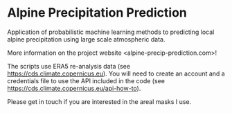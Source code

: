 # Alpine Precipitation Prediction

Application of probabilistic machine learning methods to predicting local alpine precipitation using large scale atmospheric data.

More information on the project website <alpine-precip-prediction.com>!

The scripts use ERA5 re-analysis data (see <https://cds.climate.copernicus.eu>). You will need to create an account and a credentials file to use the API included in the code (see <https://cds.climate.copernicus.eu/api-how-to>).

Please get in touch if you are interested in the areal masks I use.
